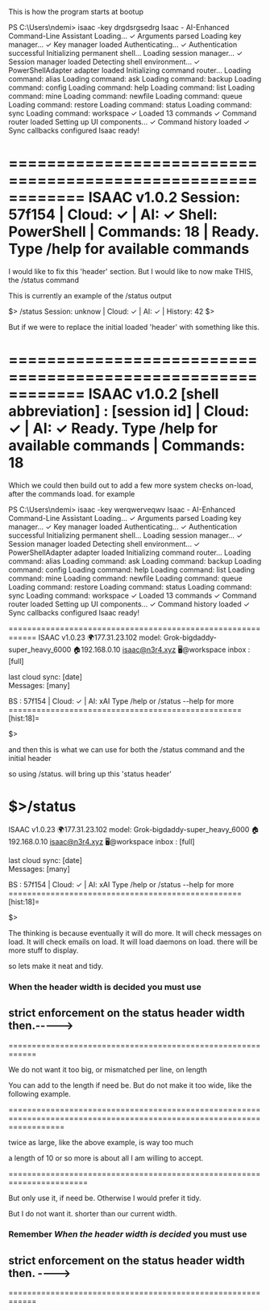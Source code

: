 This is how the program starts at bootup


PS C:\Users\ndemi> isaac -key drgdsrgsedrg
Isaac - AI-Enhanced Command-Line Assistant
Loading...
✓ Arguments parsed
Loading key manager...
✓ Key manager loaded
Authenticating...
✓ Authentication successful
Initializing permanent shell...
Loading session manager...
✓ Session manager loaded
Detecting shell environment...
✓ PowerShellAdapter adapter loaded
Initializing command router...
Loading command: alias
Loading command: ask
Loading command: backup
Loading command: config
Loading command: help
Loading command: list
Loading command: mine
Loading command: newfile
Loading command: queue
Loading command: restore
Loading command: status
Loading command: sync
Loading command: workspace
✓ Loaded 13 commands
✓ Command router loaded
Setting up UI components...
✓ Command history loaded
✓ Sync callbacks configured
Isaac ready!

============================================================
ISAAC v1.0.2
Session: 57f154 | Cloud: ✓ | AI: ✓
Shell: PowerShell | Commands: 18 | Ready. Type /help for available commands
============================================================


I would like to fix this 'header' section.
But I would like to now make THIS, the /status command

This is currently an example of the /status output

$> /status
Session: unknow | Cloud: ✓ | AI: ✓ | History: 42
$>


But if we were to replace the initial loaded 'header' with something like this.

============================================================
ISAAC v1.0.2
[shell abbreviation] : [session id] | Cloud: ✓ | AI: ✓
Ready. Type /help for available commands | Commands: 18
============================================================


Which we could then build out to add a few more system checks on-load, after the commands load.
for example

PS C:\Users\ndemi> isaac -key werqwerveqwv
Isaac - AI-Enhanced Command-Line Assistant
Loading...
✓ Arguments parsed
Loading key manager...
✓ Key manager loaded
Authenticating...
✓ Authentication successful
Initializing permanent shell...
Loading session manager...
✓ Session manager loaded
Detecting shell environment...
✓ PowerShellAdapter adapter loaded
Initializing command router...
Loading command: alias
Loading command: ask
Loading command: backup
Loading command: config
Loading command: help
Loading command: list
Loading command: mine
Loading command: newfile
Loading command: queue
Loading command: restore
Loading command: status
Loading command: sync
Loading command: workspace
✓ Loaded 13 commands
✓ Command router loaded
Setting up UI components...
✓ Command history loaded
✓ Sync callbacks configured
Isaac ready!

============================================================
ISAAC v1.0.23                                🌍177.31.23.102
model: Grok-bigdaddy-super_heavy_6000         🏠192.168.0.10
isaac@n3r4.xyz                                  🖥️@workspace
inbox : [full]                                    

last cloud sync: [date]                                       
Messages: [many]                      

BS : 57f154 | Cloud: ✓ | AI: xAI
Type /help or /status --help for more           
==================================================[hist:18]=

$>

and then this is what we can use for both the /status command and the initial header 

so using /status. will bring up this 'status header'

$>/status 
============================================================
ISAAC v1.0.23                                🌍177.31.23.102
model: Grok-bigdaddy-super_heavy_6000         🏠192.168.0.10
isaac@n3r4.xyz                                  🖥️@workspace
inbox : [full]                                    

last cloud sync: [date]                                       
Messages: [many]                      

BS : 57f154 | Cloud: ✓ | AI: xAI
Type /help or /status --help for more           
==================================================[hist:18]=

$>

The thinking is because eventually it will do more. It will check messages on load.
It will check emails on load.
It will load daemons on load.
there will be more stuff to display.

so lets make it neat and tidy.

### When the header width is decided you must use
## strict enforcement on the status header width then.----->
============================================================

We do not want it too big, or mismatched per line, on length

You can add to the length if need be. But do not make it too wide, like the following example.

========================================================================================================================

twice as large, like the above example, is way too much


a length of 10 or so more is about all I am willing to accept.

=======================================================================

But only use it, if need be. Otherwise I would prefer it tidy.

But I do not want it. shorter than our current width.

### Remember *When the header width is decided* you must use
## strict enforcement on the status header width then. ---->
============================================================
